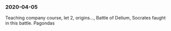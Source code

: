 ### 2020-04-05

Teaching company course, let 2, origins..., Battle of Delium, Socrates faught in this battle.
Pagondas 

